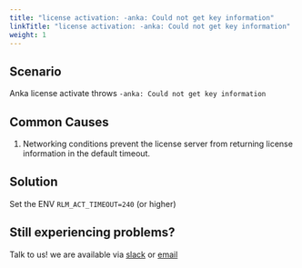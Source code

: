 ```yaml
---
title: "license activation: -anka: Could not get key information"
linkTitle: "license activation: -anka: Could not get key information"
weight: 1
---
```


## Scenario

Anka license activate throws `-anka: Could not get key information`

## Common Causes

1. Networking conditions prevent the license server from returning license information in the default timeout.

## Solution

Set the ENV `RLM_ACT_TIMEOUT=240` (or higher)

## Still experiencing problems?

Talk to us! we are available via [slack](https://slack.veertu.com/) or [email](mailto:support@veertu.com)

